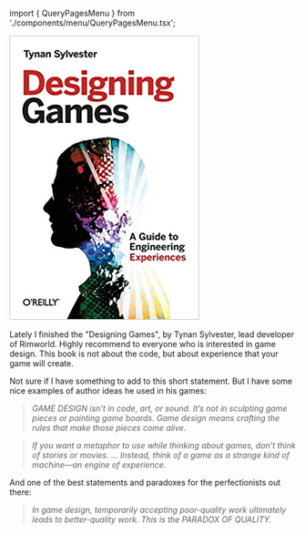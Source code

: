 import { QueryPagesMenu } from './components/menu/QueryPagesMenu.tsx';

<QueryPagesMenu queryPages={props.queryPages} />

![Designing Games, by Tynan Sylvester](designing-games.jpg)

Lately I finished the "Designing Games", by Tynan Sylvester, lead developer of Rimworld.
Highly recommend to everyone who is interested in game design.
This book is not about the code, but about experience that your game will create.

<!-- end -->

Not sure if I have something to add to this short statement.
But I have some nice examples of author ideas he used in his games:

> _GAME DESIGN isn’t in code, art, or sound. It’s not in sculpting game pieces or painting game boards. Game design means crafting the rules that make those pieces come alive._

> _If you want a metaphor to use while thinking about games, don’t think of stories or movies. … Instead, think of a game as a strange kind of machine—an engine of experience._

And one of the best statements and paradoxes for the perfectionists out there:

> _In game design, temporarily accepting poor-quality work ultimately leads to better-quality work. This is the PARADOX OF QUALITY._
